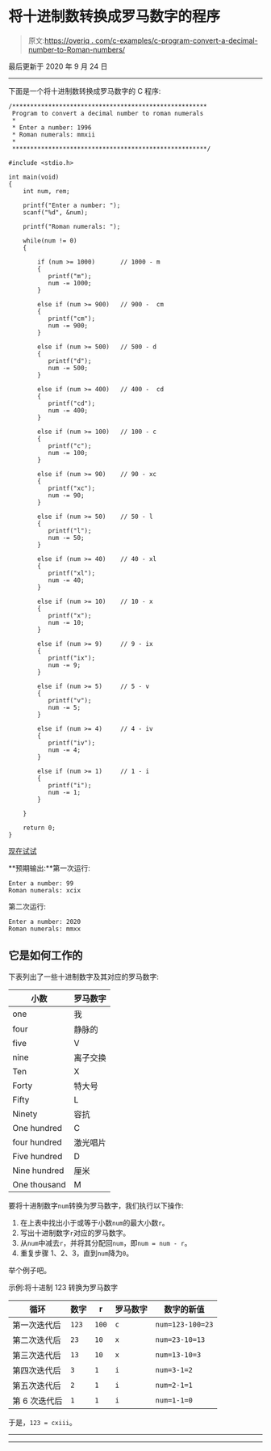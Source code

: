 # 将十进制数转换成罗马数字的程序

> 原文:[https://overiq . com/c-examples/c-program-convert-a-decimal-number-to-Roman-numbers/](https://overiq.com/c-examples/c-program-to-convert-a-decimal-number-to-roman-numerals/)

最后更新于 2020 年 9 月 24 日

* * *

下面是一个将十进制数转换成罗马数字的 C 程序:

```
/******************************************************
 Program to convert a decimal number to roman numerals
 * 
 * Enter a number: 1996
 * Roman numerals: mmxii
 * 
 ******************************************************/

#include <stdio.h> 

int main(void) 
{   
    int num, rem;

    printf("Enter a number: ");
    scanf("%d", &num);

    printf("Roman numerals: ");        

    while(num != 0)
    {

        if (num >= 1000)       // 1000 - m
        {
           printf("m");
           num -= 1000;
        }

        else if (num >= 900)   // 900 -  cm
        {
           printf("cm");
           num -= 900;
        }        

        else if (num >= 500)   // 500 - d
        {           
           printf("d");
           num -= 500;
        }

        else if (num >= 400)   // 400 -  cd
        {
           printf("cd");
           num -= 400;
        }

        else if (num >= 100)   // 100 - c
        {
           printf("c");
           num -= 100;                       
        }

        else if (num >= 90)    // 90 - xc
        {
           printf("xc");
           num -= 90;                                              
        }

        else if (num >= 50)    // 50 - l
        {
           printf("l");
           num -= 50;                                                                     
        }

        else if (num >= 40)    // 40 - xl
        {
           printf("xl");           
           num -= 40;
        }

        else if (num >= 10)    // 10 - x
        {
           printf("x");
           num -= 10;           
        }

        else if (num >= 9)     // 9 - ix
        {
           printf("ix");
           num -= 9;                         
        }

        else if (num >= 5)     // 5 - v
        {
           printf("v");
           num -= 5;                                     
        }

        else if (num >= 4)     // 4 - iv
        {
           printf("iv");
           num -= 4;                                                            
        }

        else if (num >= 1)     // 1 - i
        {
           printf("i");
           num -= 1;                                                                                   
        }

    }

    return 0;
}

```

[现在试试](https://overiq.com/c-online-compiler/g2l/)

**预期输出:**第一次运行:

```
Enter a number: 99
Roman numerals: xcix

```

第二次运行:

```
Enter a number: 2020
Roman numerals: mmxx

```

## 它是如何工作的

下表列出了一些十进制数字及其对应的罗马数字:

| 小数 | 罗马数字 |
| --- | --- |
| one | 我 |
| four | 静脉的 |
| five | V |
| nine | 离子交换 |
| Ten | X |
| Forty | 特大号 |
| Fifty | L |
| Ninety | 容抗 |
| One hundred | C |
| four hundred | 激光唱片 |
| Five hundred | D |
| Nine hundred | 厘米 |
| One thousand | M |

要将十进制数字`num`转换为罗马数字，我们执行以下操作:

1.  在上表中找出小于或等于小数`num`的最大小数`r`。
2.  写出十进制数字`r`对应的罗马数字。
3.  从`num`中减去`r`，并将其分配回`num`，即`num = num - r`。
4.  重复步骤 1、2、3，直到`num`降为`0`。

举个例子吧。

示例:将十进制 123 转换为罗马数字

| 循环 | 数字 | r | 罗马数字 | 数字的新值 |
| --- | --- | --- | --- | --- |
| 第一次迭代后 | `123` | `100` | `c` | `num=123-100=23` |
| 第二次迭代后 | `23` | `10` | `x` | `num=23-10=13` |
| 第三次迭代后 | `13` | `10` | `x` | `num=13-10=3` |
| 第四次迭代后 | `3` | `1` | `i` | `num=3-1=2` |
| 第五次迭代后 | `2` | `1` | `i` | `num=2-1=1` |
| 第 6 次迭代后 | `1` | `1` | `i` | `num=1-1=0` |

于是，`123 = cxiii`。

* * *

* * *